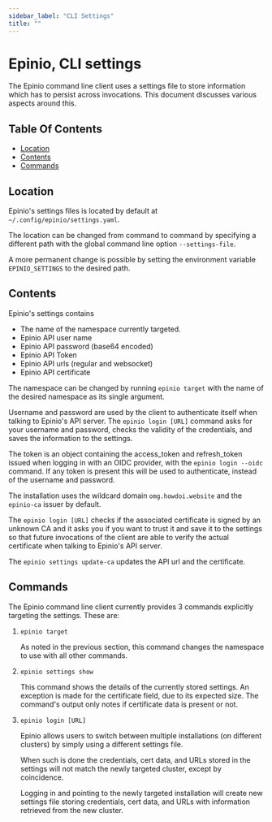 ```yaml
---
sidebar_label: "CLI Settings"
title: ""
---
```


# Epinio, CLI settings

The Epinio command line client uses a settings file to store
information which has to persist across invocations. This document
discusses various aspects around this.

## Table Of Contents

  - [Location](#location)
  - [Contents](#contents)
  - [Commands](#commands)

## Location

Epinio's settings files is located by default at `~/.config/epinio/settings.yaml`.

The location can be changed from command to command by specifying a
different path with the global command line option `--settings-file`.

A more permanent change is possible by setting the environment
variable `EPINIO_SETTINGS` to the desired path.

## Contents

Epinio's settings contains

  - The name of the namespace currently targeted.
  - Epinio API user name
  - Epinio API password (base64 encoded)
  - Epinio API Token
  - Epinio API urls (regular and websocket)
  - Epinio API certificate

The namespace can be changed by running `epinio target` with the
name of the desired namespace as its single argument.

Username and password are used by the client to authenticate itself
when talking to Epinio's API server. The `epinio login [URL]` command asks
for your username and password, checks the validity of the
credentials, and saves the information to the settings.

The token is an object containing the access_token and refresh_token issued when logging in
with an OIDC provider, with the `epinio login --oidc` command.
If any token is present this will be used to authenticate, instead of the username and password.

The installation uses the wildcard domain `omg.howdoi.website` and the
`epinio-ca` issuer by default.

The `epinio login [URL]` checks if the associated certificate is signed by an
unknown CA and it asks you if you want to trust it and save it
to the settings so that future invocations of the client are able 
to verify the actual certificate when talking to Epinio's API server.

The `epinio settings update-ca` updates the API url and the certificate.

## Commands

The Epinio command line client currently provides 3 commands
explicitly targeting the settings. These are:

  1. `epinio target`

     As noted in the previous section, this command changes
     the namespace to use with all other commands.

  2. `epinio settings show`

     This command shows the details of the currently stored
     settings. An exception is made for the certificate
     field, due to its expected size. The command's output only notes
     if certificate data is present or not.

  3. `epinio login [URL]`

     Epinio allows users to switch between multiple installations (on
     different clusters) by simply using a different settings file.

     When such is done the credentials, cert data, and URLs stored in
     the settings will not match the newly targeted cluster,
     except by coincidence.

     Logging in and pointing to the newly targeted installation will create 
     new settings file storing credentials, cert data, and URLs with
     information retrieved from the new cluster.

